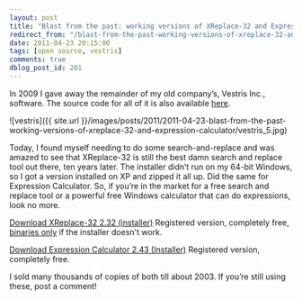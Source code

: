 ```yaml
---
layout: post
title: "Blast from the past: working versions of XReplace-32 and Expression Calculator"
redirect_from: "/blast-from-the-past-working-versions-of-xreplace-32-and-expression-calculator/"
date: 2011-04-23 20:15:00
tags: [open source, vestris]
comments: true
dblog_post_id: 201
---
```

In 2009 I gave away the remainder of my old company’s, Vestris Inc., software. The source code for all of it is also available [here](https://github.com/dblock).

![vestris]({{ site.url }}/images/posts/2011/2011-04-23-blast-from-the-past-working-versions-of-xreplace-32-and-expression-calculator/vestris_5.jpg)

Today, I found myself needing to do some search-and-replace and was amazed to see that XReplace-32 is still the best damn search and replace tool out there, ten years later. The installer didn’t run on my 64-bit Windows, so I got a version installed on XP and zipped it all up. Did the same for Expression Calculator. So, if you’re in the market for a free search and replace tool or a powerful free Windows calculator that can do expressions, look no more.

[Download XReplace-32 2.32 (installer)](http://code.dblock.org/downloads/xreplace/XReplace-Registered.exe)
Registered version, completely free, [binaries only](http://code.dblock.org/downloads/xreplace/XReplace-32.zip) if the installer doesn't work.

[Download Expression Calculator 2.43 (Installer)](http://code.dblock.org/downloads/excalc/Excalc-Registered.exe)
Registered version, completely free.

I sold many thousands of copies of both till about 2003. If you’re still using these, post a comment!
